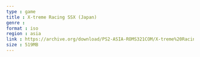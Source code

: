 ```yaml
---
type : game
title : X-treme Racing SSX (Japan)
genre : 
format : iso
region : asia
link : https://archive.org/download/PS2-ASIA-ROMS321COM/X-treme%20Racing%20SSX%20%28Japan%29.7z
size : 519MB
---
```

